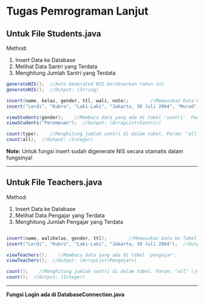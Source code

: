 # Tugas Pemrograman Lanjut  
## Untuk File Students.java 
Method: 
1. Insert Data ke Database
2. Melihat Data Santri yang Terdata
3. Menghitung Jumlah Santri yang Terdata

```java
generateNIS();  //Auto Generated NIS berdasarkan tahun ini
generateNIS();  //Output: (String)

insert(name, kelas, gender, ttl, wali, note);        //Memasukan Data ke Tabel 'santri'
insert("Lerdi", "Kubro", "Laki-Laki", "Jakarta, 30 Juli 2004", "Murad", "Bocah Tengil");  //Output: True (Jika berhasil), False (Jika Gagal)

viewStudents(gender);    //Membaca data yang ada di tabel 'santri'. Param: null (untuk melihat semua), "Laki-Laki" (untuk melihat santri), "Perempuan" (untuk melihat santriwati)
viewStudents("Perempuan");  //Output: (ArrayList<Santri>)

count(type);    //Menghitung jumlah santri di dalam tabel. Param: "all" (jumlah seluruhnya), "santri" (jumlah santri), "santriwati" (jumlah santriwati)
count(all);  //Output: (Integer)
``` 
**Note:** Untuk fungsi insert sudah digenerate NIS secara otamatis dalam fungsinya!

--- 
## Untuk File Teachers.java 
Method: 
1. Insert Data ke Database
2. Melihat Data Pengajar yang Terdata
3. Menghitung Jumlah Pengajar yang Terdata

```java

insert(name, waliKelas, gender, ttl);        //Memasukan Data ke Tabel 'pengajar'
insert("Lerdi", "Kubro", "Laki-Laki", "Jakarta, 30 Juli 2004");  //Output: True (Jika berhasil), False (Jika Gagal)

viewTeachers();    //Membaca data yang ada di tabel 'pengajar'.
viewTeachers();  //Output: (ArrayList<Pengajar>)

count();    //Menghitung jumlah santri di dalam tabel. Param: "all" (jumlah seluruhnya), "santri" (jumlah santri), "santriwati" (jumlah santriwati)
count();  //Output: (Integer)
```

---

**Fungsi Login ada di DatabaseConnection.java**
